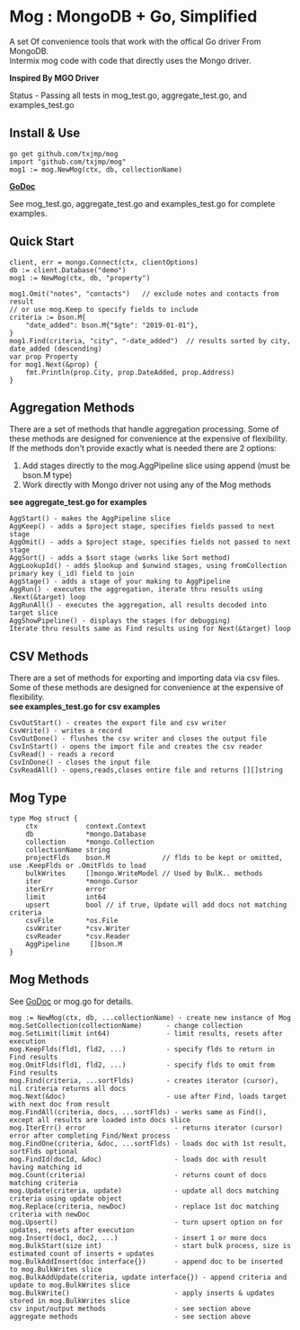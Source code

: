 # Mog : MongoDB + Go, Simplified

A set Of convenience tools that work with the offical Go driver From MongoDB.  
Intermix mog code with code that directly uses the Mongo driver.  

**Inspired By MGO Driver** 

Status - Passing all tests in mog_test.go, aggregate_test.go, and examples_test.go  
  
## Install & Use
```
go get github.com/txjmp/mog
import "github.com/txjmp/mog"
mog1 := mog.NewMog(ctx, db, collectionName)
```
**[GoDoc](https://godoc.org/github.com/txjmp/mog)**

See mog_test.go, aggregate_test.go and examples_test.go for complete examples.

## Quick Start
```
client, err = mongo.Connect(ctx, clientOptions)
db := client.Database("demo")
mog1 := NewMog(ctx, db, "property")

mog1.Omit("notes", "contacts")   // exclude notes and contacts from result
// or use mog.Keep to specify fields to include
criteria := bson.M{
	"date_added": bson.M{"$gte": "2019-01-01"},
}
mog1.Find(criteria, "city", "-date_added")  // results sorted by city, date_added (descending)
var prop Property
for mog1.Next(&prop) {
	fmt.Println(prop.City, prop.DateAdded, prop.Address)
}
```
## Aggregation Methods
There are a set of methods that handle aggregation processing. Some of these methods are designed for convenience at the expensive of flexibility. If the methods don't provide exactly what is needed there are 2 options:
1. Add stages directly to the mog.AggPipeline slice using append (must be bson.M type)
2. Work directly with Mongo driver not using any of the Mog methods  

**see aggregate_test.go for examples**
```
AggStart() - makes the AggPipeline slice 
AggKeep() - adds a $project stage, specifies fields passed to next stage
AggOmit() - adds a $project stage, specifies fields not passed to next stage
AggSort() - adds a $sort stage (works like Sort method)
AggLookupId() - adds $lookup and $unwind stages, using fromCollection primary key (_id) field to join
AggStage() - adds a stage of your making to AggPipeline
AggRun() - executes the aggregation, iterate thru results using .Next(&target) loop
AggRunAll() - executes the aggregation, all results decoded into target slice
AggShowPipeline() - displays the stages (for debugging)
Iterate thru results same as Find results using for Next(&target) loop
```
## CSV Methods
There are a set of methods for exporting and importing data via csv files. Some of these methods are designed for convenience at the expensive of flexibility.  
**see examples_test.go for csv examples**
```
CsvOutStart() - creates the export file and csv writer
CsvWrite() - writes a record
CsvOutDone() - flushes the csv writer and closes the output file
CsvInStart() - opens the import file and creates the csv reader
CsvRead() - reads a record
CsvInDone() - closes the input file
CsvReadAll() - opens,reads,closes entire file and returns [][]string
```
## Mog Type
```
type Mog struct {
	ctx            context.Context
	db             *mongo.Database
	collection     *mongo.Collection
	collectionName string
	projectFlds    bson.M             // flds to be kept or omitted, use .KeepFlds or .OmitFlds to load
	bulkWrites     []mongo.WriteModel // Used by BulK.. methods
	iter           *mongo.Cursor
	iterErr        error
	limit          int64
	upsert         bool // if true, Update will add docs not matching criteria
	csvFile        *os.File
	csvWriter      *csv.Writer
	csvReader      *csv.Reader
	AggPipeline		[]bson.M
}	
```
## Mog Methods
See [GoDoc](https://godoc.org/github.com/txjmp/mog) or mog.go for details.  
```
mog := NewMog(ctx, db, ...collectionName) - create new instance of Mog
mog.SetCollection(collectionName)      - change collection
mog.SetLimit(limit int64)              - limit results, resets after execution
mog.KeepFlds(fld1, fld2, ...)          - specify flds to return in Find results
mog.OmitFlds(fld1, fld2, ...)          - specify flds to omit from Find results
mog.Find(criteria, ...sortFlds)        - creates iterator (cursor), nil criteria returns all docs
mog.Next(&doc)                         - use after Find, loads target with next doc from result
mog.FindAll(criteria, docs, ...sortFlds) - works same as Find(), except all results are loaded into docs slice
mog.IterErr() error					     - returns iterator (cursor) error after completing Find/Next process
mog.FindOne(criteria, &doc, ...sortFlds) - loads doc with 1st result, sortFlds optional
mog.FindId(docId, &doc) 				 - loads doc with result having matching id
mog.Count(criteria) 					 - returns count of docs matching criteria
mog.Update(criteria, update)  			 - update all docs matching criteria using update object
mog.Replace(criteria, newDoc)  			 - replace 1st doc matching criteria with newDoc
mog.Upsert()						     - turn upsert option on for updates, resets after execution
mog.Insert(doc1, doc2, ...)  			 - insert 1 or more docs
mog.BulkStart(size int)					 - start bulk process, size is estimated count of inserts + updates
mog.BulkAddInsert(doc interface{}) 		 - append doc to be inserted to mog.BulkWrites slice
mog.BulkAddUpdate(criteria, update interface{}) - append criteria and update to mog.BulkWrites slice
mog.BulkWrite()			                 - apply inserts & updates stored in mog.BulkWrites slice
csv input/output methods                 - see section above
aggregate methods                        - see section above
```

